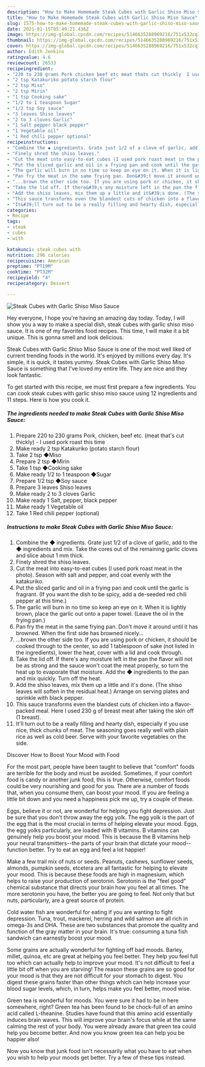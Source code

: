 ```yaml
---
description: "How to Make Homemade Steak Cubes with Garlic Shiso Miso Sauce"
title: "How to Make Homemade Steak Cubes with Garlic Shiso Miso Sauce"
slug: 1575-how-to-make-homemade-steak-cubes-with-garlic-shiso-miso-sauce
date: 2021-01-15T05:49:21.436Z
image: https://img-global.cpcdn.com/recipes/5146635288969216/751x532cq70/steak-cubes-with-garlic-shiso-miso-sauce-recipe-main-photo.jpg
thumbnail: https://img-global.cpcdn.com/recipes/5146635288969216/751x532cq70/steak-cubes-with-garlic-shiso-miso-sauce-recipe-main-photo.jpg
cover: https://img-global.cpcdn.com/recipes/5146635288969216/751x532cq70/steak-cubes-with-garlic-shiso-miso-sauce-recipe-main-photo.jpg
author: Edith Jenkins
ratingvalue: 4.6
reviewcount: 26533
recipeingredient:
- "220 to 230 grams Pork chicken beef etc meat thats cut thickly  I used pork roast this time"
- "2 tsp Katakuriko potato starch flour"
- "2 tsp Miso"
- "2 tsp Mirin"
- "1 tsp Cooking sake"
- "1/2 to 1 teaspoon Sugar"
- "1/2 tsp Soy sauce"
- "3 leaves Shiso leaves"
- "2 to 3 cloves Garlic"
- "1 Salt pepper black pepper"
- "1 Vegetable oil"
- "1 Red chili pepper optional"
recipeinstructions:
- "Combine the ◆ ingredients. Grate just 1/2 of a clove of garlic, add to the ◆ ingredients and mix. Take the cores out of the remaining garlic cloves and slice about 1 mm thick."
- "Finely shred the shiso leaves."
- "Cut the meat into easy-to-eat cubes (I used pork roast meat in the photo). Season with salt and pepper, and coat evenly with the katakuriko."
- "Put the sliced garlic and oil in a frying pan and cook until the garlic is fragrant. (If you want the dish to be spicy, add a de-seeded red chili pepper at this time.)"
- "The garlic will burn in no time so keep an eye on it. When it is lightly brown, place the garlic out onto a paper towel. (Leave the oil in the frying pan.)"
- "Pan fry the meat in the same frying pan. Don&#39;t move it around until it has browned. When the first side has browned nicely..."
- "...brown the other side too. If you are using pork or chicken, it should be cooked through to the center, so add 1 tablespoon of sake (not listed in the ingredients), lower the heat, cover with a lid and cook through."
- "Take the lid off. If there&#39;s any moisture left in the pan the flavor will not be as strong and the sauce won&#39;t coat the meat properly, so turn the heat up to evaporate that moisture. Add the ◆ ingredients to the pan and mix quickly. Turn off the heat."
- "Add the shiso leaves, mix them up a little and it&#39;s done. (The shiso leaves will soften in the residual heat.) Arrange on serving plates and sprinkle with black pepper."
- "This sauce transforms even the blandest cuts of chicken into a flavor-packed meal. Here I used 230 g of breast meat after taking the skin off (1 breast)."
- "It&#39;ll turn out to be a really filling and hearty dish, especially if you use nice, thick chunks of meat. The seasoning goes really well with plain rice as well as cold beer. Serve with your favorite vegetables on the side."
categories:
- Recipe
tags:
- steak
- cubes
- with

katakunci: steak cubes with 
nutrition: 296 calories
recipecuisine: American
preptime: "PT19M"
cooktime: "PT32M"
recipeyield: "4"
recipecategory: Dessert

---
```



![Steak Cubes with Garlic Shiso Miso Sauce](https://img-global.cpcdn.com/recipes/5146635288969216/751x532cq70/steak-cubes-with-garlic-shiso-miso-sauce-recipe-main-photo.jpg)

Hey everyone, I hope you're having an amazing day today. Today, I will show you a way to make a special dish, steak cubes with garlic shiso miso sauce. It is one of my favorites food recipes. This time, I will make it a bit unique. This is gonna smell and look delicious.

Steak Cubes with Garlic Shiso Miso Sauce is one of the most well liked of current trending foods in the world. It's enjoyed by millions every day. It's simple, it is quick, it tastes yummy. Steak Cubes with Garlic Shiso Miso Sauce is something that I've loved my entire life. They are nice and they look fantastic.




To get started with this recipe, we must first prepare a few ingredients. You can cook steak cubes with garlic shiso miso sauce using 12 ingredients and 11 steps. Here is how you cook it.

<!--inarticleads1-->

##### The ingredients needed to make Steak Cubes with Garlic Shiso Miso Sauce:

1. Prepare 220 to 230 grams Pork, chicken, beef etc. (meat that&#39;s cut thickly) - I used pork roast this time
1. Make ready 2 tsp Katakuriko (potato starch flour)
1. Take 2 tsp ◆Miso
1. Prepare 2 tsp ◆Mirin
1. Take 1 tsp ◆Cooking sake
1. Make ready 1/2 to 1 teaspoon ◆Sugar
1. Prepare 1/2 tsp ◆Soy sauce
1. Prepare 3 leaves Shiso leaves
1. Make ready 2 to 3 cloves Garlic
1. Make ready 1 Salt, pepper, black pepper
1. Make ready 1 Vegetable oil
1. Take 1 Red chili pepper (optional)




<!--inarticleads2-->

##### Instructions to make Steak Cubes with Garlic Shiso Miso Sauce:

1. Combine the ◆ ingredients. Grate just 1/2 of a clove of garlic, add to the ◆ ingredients and mix. Take the cores out of the remaining garlic cloves and slice about 1 mm thick.
1. Finely shred the shiso leaves.
1. Cut the meat into easy-to-eat cubes (I used pork roast meat in the photo). Season with salt and pepper, and coat evenly with the katakuriko.
1. Put the sliced garlic and oil in a frying pan and cook until the garlic is fragrant. (If you want the dish to be spicy, add a de-seeded red chili pepper at this time.)
1. The garlic will burn in no time so keep an eye on it. When it is lightly brown, place the garlic out onto a paper towel. (Leave the oil in the frying pan.)
1. Pan fry the meat in the same frying pan. Don&#39;t move it around until it has browned. When the first side has browned nicely...
1. ...brown the other side too. If you are using pork or chicken, it should be cooked through to the center, so add 1 tablespoon of sake (not listed in the ingredients), lower the heat, cover with a lid and cook through.
1. Take the lid off. If there&#39;s any moisture left in the pan the flavor will not be as strong and the sauce won&#39;t coat the meat properly, so turn the heat up to evaporate that moisture. Add the ◆ ingredients to the pan and mix quickly. Turn off the heat.
1. Add the shiso leaves, mix them up a little and it&#39;s done. (The shiso leaves will soften in the residual heat.) Arrange on serving plates and sprinkle with black pepper.
1. This sauce transforms even the blandest cuts of chicken into a flavor-packed meal. Here I used 230 g of breast meat after taking the skin off (1 breast).
1. It&#39;ll turn out to be a really filling and hearty dish, especially if you use nice, thick chunks of meat. The seasoning goes really well with plain rice as well as cold beer. Serve with your favorite vegetables on the side.




Discover How to Boost Your Mood with Food


For the most part, people have been taught to believe that "comfort" foods are terrible for the body and must be avoided. Sometimes, if your comfort food is candy or another junk food, this is true. Otherwise, comfort foods could be very nourishing and good for you. There are a number of foods that, when you consume them, can boost your mood. If you are feeling a little bit down and you need a happiness pick me up, try a couple of these.

Eggs, believe it or not, are wonderful for helping you fight depression. Just be sure that you don't throw away the egg yolk. The egg yolk is the part of the egg that is the most crucial in terms of helping elevate your mood. Eggs, the egg yolks particularly, are loaded with B vitamins. B vitamins can genuinely help you boost your mood. This is because the B vitamins help your neural transmitters--the parts of your brain that dictate your mood--function better. Try to eat an egg and feel a lot happier!

Make a few trail mix of nuts or seeds. Peanuts, cashews, sunflower seeds, almonds, pumpkin seeds, etcetera are all fantastic for helping to elevate your mood. This is because these foods are high in magnesium, which helps to raise your production of serotonin. Serotonin is the "feel good" chemical substance that directs your brain how you feel at all times. The more serotonin you have, the better you are going to feel. Not only that but nuts, particularly, are a great source of protein.

Cold water fish are wonderful for eating if you are wanting to fight depression. Tuna, trout, mackerel, herring and wild salmon are all rich in omega-3s and DHA. These are two substances that promote the quality and function of the gray matter in your brain. It's true: consuming a tuna fish sandwich can earnestly boost your mood. 

Some grains are actually wonderful for fighting off bad moods. Barley, millet, quinoa, etc are great at helping you feel better. They help you feel full too which can actually help to improve your mood. It's not difficult to feel a little bit off when you are starving! The reason these grains are so good for your mood is that they are not difficult for your stomach to digest. You digest these grains faster than other things which can help increase your blood sugar levels, which, in turn, helps make you feel better, mood wise.

Green tea is wonderful for moods. You were sure it had to be in here somewhere, right? Green tea has been found to be chock-full of an amino acid called L-theanine. Studies have found that this amino acid essentially induces brain waves. This will improve your brain's focus while at the same calming the rest of your body. You were already aware that green tea could help you become better. And now you know green tea can help you be happier also!

Now you know that junk food isn't necessarily what you have to eat when you wish to help your moods get better. Try  a few  of  these  tips  instead.

